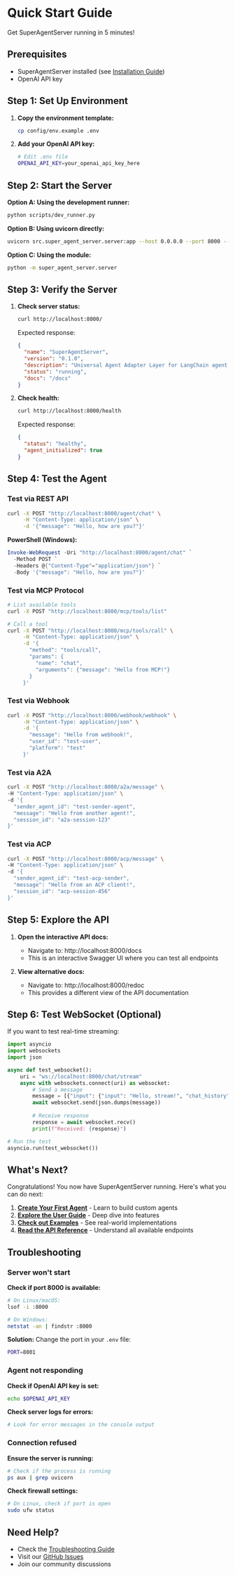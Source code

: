 # Quick Start Guide

Get SuperAgentServer running in 5 minutes!

## Prerequisites

- SuperAgentServer installed (see [Installation Guide](installation.md))
- OpenAI API key

## Step 1: Set Up Environment

1. **Copy the environment template:**
   ```bash
   cp config/env.example .env
   ```

2. **Add your OpenAI API key:**
   ```bash
   # Edit .env file
   OPENAI_API_KEY=your_openai_api_key_here
   ```

## Step 2: Start the Server

**Option A: Using the development runner:**
```bash
python scripts/dev_runner.py
```

**Option B: Using uvicorn directly:**
```bash
uvicorn src.super_agent_server.server:app --host 0.0.0.0 --port 8000 --reload
```

**Option C: Using the module:**
```bash
python -m super_agent_server.server
```

## Step 3: Verify the Server

1. **Check server status:**
   ```bash
   curl http://localhost:8000/
   ```

   Expected response:
   ```json
   {
     "name": "SuperAgentServer",
     "version": "0.1.0",
     "description": "Universal Agent Adapter Layer for LangChain agents",
     "status": "running",
     "docs": "/docs"
   }
   ```

2. **Check health:**
   ```bash
   curl http://localhost:8000/health
   ```

   Expected response:
   ```json
   {
     "status": "healthy",
     "agent_initialized": true
   }
   ```

## Step 4: Test the Agent

### Test via REST API

```bash
curl -X POST "http://localhost:8000/agent/chat" \
     -H "Content-Type: application/json" \
     -d '{"message": "Hello, how are you?"}'
```

**PowerShell (Windows):**
```powershell
Invoke-WebRequest -Uri "http://localhost:8000/agent/chat" `
  -Method POST `
  -Headers @{"Content-Type"="application/json"} `
  -Body '{"message": "Hello, how are you?"}'
```

### Test via MCP Protocol

```bash
# List available tools
curl -X POST "http://localhost:8000/mcp/tools/list"

# Call a tool
curl -X POST "http://localhost:8000/mcp/tools/call" \
     -H "Content-Type: application/json" \
     -d '{
       "method": "tools/call",
       "params": {
         "name": "chat",
         "arguments": {"message": "Hello from MCP!"}
       }
     }'
```

### Test via Webhook

```bash
curl -X POST "http://localhost:8000/webhook/webhook" \
     -H "Content-Type: application/json" \
     -d '{
       "message": "Hello from webhook!",
       "user_id": "test-user",
       "platform": "test"
     }'
```

### Test via A2A

```bash
curl -X POST "http://localhost:8000/a2a/message" \
-H "Content-Type: application/json" \
-d '{
  "sender_agent_id": "test-sender-agent",
  "message": "Hello from another agent!",
  "session_id": "a2a-session-123"
}'
```
### Test via ACP

```bash
curl -X POST "http://localhost:8000/acp/message" \
-H "Content-Type: application/json" \
-d '{
  "sender_agent_id": "test-acp-sender",
  "message": "Hello from an ACP client!",
  "session_id": "acp-session-456"
}'
```

## Step 5: Explore the API

1. **Open the interactive API docs:**
   - Navigate to: http://localhost:8000/docs
   - This is an interactive Swagger UI where you can test all endpoints

2. **View alternative docs:**
   - Navigate to: http://localhost:8000/redoc
   - This provides a different view of the API documentation

## Step 6: Test WebSocket (Optional)

If you want to test real-time streaming:

```python
import asyncio
import websockets
import json

async def test_websocket():
    uri = "ws://localhost:8000/chat/stream"
    async with websockets.connect(uri) as websocket:
        # Send a message
        message = [{"input": {"input": "Hello, stream!", "chat_history": []}}]
        await websocket.send(json.dumps(message))
        
        # Receive response
        response = await websocket.recv()
        print(f"Received: {response}")

# Run the test
asyncio.run(test_websocket())
```


## What's Next?

Congratulations! You now have SuperAgentServer running. Here's what you can do next:

1. **[Create Your First Agent](first-agent.md)** - Learn to build custom agents
2. **[Explore the User Guide](../user-guide/README.md)** - Deep dive into features
3. **[Check out Examples](../examples/README.md)** - See real-world implementations
4. **[Read the API Reference](../api/README.md)** - Understand all available endpoints

## Troubleshooting

### Server won't start

**Check if port 8000 is available:**
```bash
# On Linux/macOS:
lsof -i :8000

# On Windows:
netstat -an | findstr :8000
```

**Solution:** Change the port in your `.env` file:
```bash
PORT=8001
```

### Agent not responding

**Check if OpenAI API key is set:**
```bash
echo $OPENAI_API_KEY
```

**Check server logs for errors:**
```bash
# Look for error messages in the console output
```

### Connection refused

**Ensure the server is running:**
```bash
# Check if the process is running
ps aux | grep uvicorn
```

**Check firewall settings:**
```bash
# On Linux, check if port is open
sudo ufw status
```

## Need Help?

- Check the [Troubleshooting Guide](../reference/troubleshooting.md)
- Visit our [GitHub Issues](https://github.com/superagentserver/super-agent-server/issues)
- Join our community discussions
